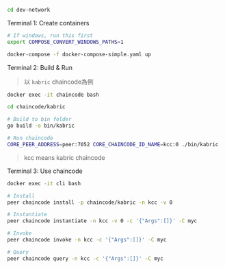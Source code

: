 ```sh
cd dev-network
```

Terminal 1: Create containers
```sh
# If windows, run this first
export COMPOSE_CONVERT_WINDOWS_PATHS=1

docker-compose -f docker-compose-simple.yaml up
```

Terminal 2: Build & Run

>以 `kabric` chaincode為例
```sh
docker exec -it chaincode bash

cd chaincode/kabric

# Build to bin folder
go build -o bin/kabric

# Run chaincode
CORE_PEER_ADDRESS=peer:7052 CORE_CHAINCODE_ID_NAME=kcc:0 ./bin/kabric
```

>kcc means kabric chaincode

Terminal 3: Use chaincode
```sh
docker exec -it cli bash

# Install
peer chaincode install -p chaincode/kabric -n kcc -v 0

# Instantiate
peer chaincode instantiate -n kcc -v 0 -c '{"Args":[]}' -C myc

# Invoke
peer chaincode invoke -n kcc -c '{"Args":[]}' -C myc

# Query
peer chaincode query -n kcc -c '{"Args":[]}' -C myc
```